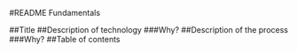 #README Fundamentals

##Title
##Description of technology
###Why?
##Description of the process
###Why?
##Table of contents
